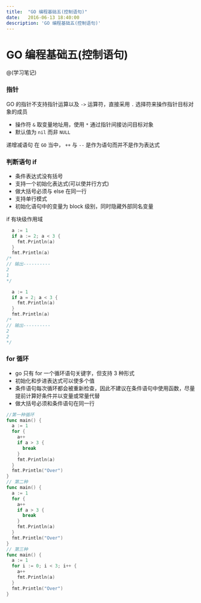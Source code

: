 ```yaml
---
title:  "GO 编程基础五(控制语句)"
date:   2016-06-13 18:40:00
description: 'GO 编程基础五(控制语句)'
---
```



# GO 编程基础五(控制语句)
@(学习笔记)

### 指针
GO 的指针不支持指针运算以及 `->` 运算符，直接采用 `.` 选择符来操作指针目标对象的成员

- 操作符 `&` 取变量地址用，使用 `*` 通过指针间接访问目标对象
- 默认值为 `nil` 而非 `NULL`

递增减语句
在 `GO` 当中， `++` 与 `--` 是作为语句而并不是作为表达式

### 判断语句 if

- 条件表达式没有括号
- 支持一个初始化表达式(可以使并行方式)
- 做大括号必须与 else 在同一行
- 支持单行模式
- 初始化语句中的变量为 block 级别，同时隐藏外部同名变量

if 有块级作用域

``` go
  a := 1
  if a := 2; a < 3 {
    fmt.Println(a)
  }
  fmt.Println(a)
/*
// 输出----------
2
1
*/

  a := 1
  if a = 2; a < 3 {
    fmt.Println(a)
  }
  fmt.Println(a)
/*
// 输出----------
2
2
*/
```

### for 循环
- go 只有 for 一个循环语句关键字，但支持 3 种形式
- 初始化和步进表达式可以使多个值
- 条件语句每次循环都会被重新检查，因此不建议在条件语句中使用函数，尽量提前计算好条件并以变量或常量代替
- 做大括号必须和条件语句在同一行

``` go
//第一种循环
func main() {
  a := 1
  for {
    a++
    if a > 3 {
      break
    }
    fmt.Println(a)
  }
  fmt.Println("Over")
}
// 第二种
func main() {
  a := 1
  for {
    a++
    if a > 3 {
      break
    }
    fmt.Println(a)
  }
  fmt.Println("Over")
}
// 第三种
func main() {
  a := 1
  for i := 0; i < 3; i++ {
    a++
    fmt.Println(a)
  }
  fmt.Println("Over")
}
```


